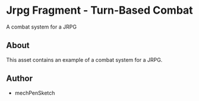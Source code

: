# Jrpg Fragment - Turn-Based Combat
A combat system for a JRPG

## About
This asset contains an example of a combat system for a JRPG.

## Author
* mechPenSketch
